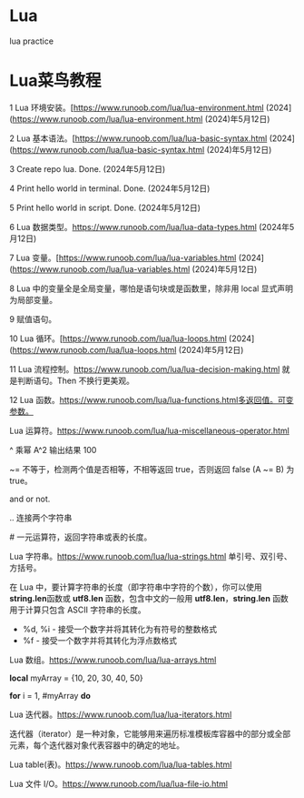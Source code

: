 # Lua
lua practice

# Lua菜鸟教程

1    Lua 环境安装。[https://www.runoob.com/lua/lua-environment.html (2024](https://www.runoob.com/lua/lua-environment.html (2024)年5月12日)

2    Lua 基本语法。[https://www.runoob.com/lua/lua-basic-syntax.html (2024](https://www.runoob.com/lua/lua-basic-syntax.html (2024)年5月12日)

3    Create repo lua. Done. (2024年5月12日)

4    Print hello world in terminal. Done. (2024年5月12日)

5    Print hello world in script. Done. (2024年5月12日)

6    Lua 数据类型。https://www.runoob.com/lua/lua-data-types.html (2024年5月12日)

7    Lua 变量。[https://www.runoob.com/lua/lua-variables.html (2024](https://www.runoob.com/lua/lua-variables.html (2024)年5月12日)

8    Lua 中的变量全是全局变量，哪怕是语句块或是函数里，除非用 local 显式声明为局部变量。

9    赋值语句。

10   Lua 循环。[https://www.runoob.com/lua/lua-loops.html (2024](https://www.runoob.com/lua/lua-loops.html (2024)年5月12日)

11   Lua 流程控制。https://www.runoob.com/lua/lua-decision-making.html 就是判断语句。Then 不换行更美观。

12   Lua 函数。https://www.runoob.com/lua/lua-functions.html多返回值。可变参数。 

Lua 运算符。https://www.runoob.com/lua/lua-miscellaneous-operator.html 

^	乘幂	A^2 输出结果 100

~=	不等于，检测两个值是否相等，不相等返回 true，否则返回 false	(A ~= B) 为 true。

and or not. 

..	连接两个字符串

\#	一元运算符，返回字符串或表的长度。

Lua 字符串。https://www.runoob.com/lua/lua-strings.html 单引号、双引号、方括号。

在 Lua 中，要计算字符串的长度（即字符串中字符的个数），你可以使用 **string.len**函数或 **utf8.len** 函数，包含中文的一般用 **utf8.len**，**string.len** 函数用于计算只包含 ASCII 字符串的长度。

- %d, %i - 接受一个数字并将其转化为有符号的整数格式
- %f - 接受一个数字并将其转化为浮点数格式

Lua 数组。https://www.runoob.com/lua/lua-arrays.html 

**local** myArray = {10, 20, 30, 40, 50}

**for** i = 1, #myArray **do**

Lua 迭代器。https://www.runoob.com/lua/lua-iterators.html

迭代器（iterator）是一种对象，它能够用来遍历标准模板库容器中的部分或全部元素，每个迭代器对象代表容器中的确定的地址。

Lua table(表)。https://www.runoob.com/lua/lua-tables.html

Lua 文件 I/O。https://www.runoob.com/lua/lua-file-io.html 
